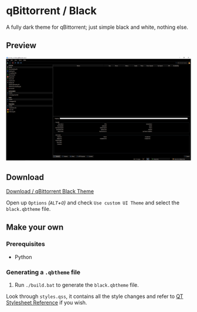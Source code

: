 # qBittorrent / Black

A fully dark theme for qBittorrent; just simple black and white, nothing else.

## Preview

![qBittorrent Black Theme Preview](./preview/client.png "qBittorrent Black Theme Preview")

## Download

<a href="./black.qbtheme" download>Download / qBittorrent Black Theme</a>

Open up `Options` _(`ALT`+`O`)_ and check `Use custom UI Theme` and select the `black.qbtheme` file.

## Make your own

### Prerequisites

- Python

### Generating a `.qbtheme` file

1. Run `./build.bat` to generate the `black.qbtheme` file.

Look through `styles.qss`, it contains all the style changes and refer to [QT Stylesheet Reference](https://doc.qt.io/qt-5/stylesheet-reference.html) if you wish.
